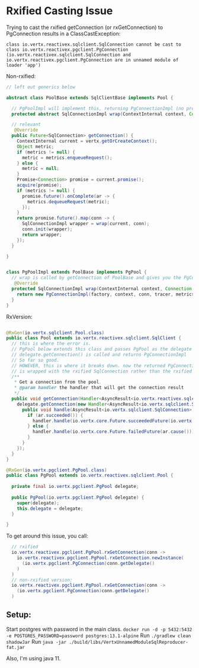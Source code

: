 # Rxified Casting Issue
Trying to cast the rxified getConnection (or rxGetConnection) to PgConnection results in a ClassCastException: 

`class io.vertx.reactivex.sqlclient.SqlConnection cannot be cast to class io.vertx.reactivex.pgclient.PgConnection (io.vertx.reactivex.sqlclient.SqlConnection and io.vertx.reactivex.pgclient.PgConnection are in unnamed module of loader 'app')`

Non-rxified:
```java
// left out generics below

abstract class PoolBase extends SqlClientBase implements Pool {

  // PgPoolImpl will implement this, returning PgConnectionImpl (no problem non-rxified)
  protected abstract SqlConnectionImpl wrap(ContextInternal context, Connection conn);

  // relevant
   @Override
  public Future<SqlConnection> getConnection() {
    ContextInternal current = vertx.getOrCreateContext();
    Object metric;
    if (metrics != null) {
      metric = metrics.enqueueRequest();
    } else {
      metric = null;
    }
    Promise<Connection> promise = current.promise();
    acquire(promise);
    if (metrics != null) {
      promise.future().onComplete(ar -> {
        metrics.dequeueRequest(metric);
      });
    }
    return promise.future().map(conn -> {
      SqlConnectionImpl wrapper = wrap(current, conn);
      conn.init(wrapper);
      return wrapper;
    });
  }

}


class PgPoolImpl extends PoolBase implements PgPool {
  // wrap is called by getConnection of PoolBase and gives you the PgConnection
   @Override
  protected SqlConnectionImpl wrap(ContextInternal context, Connection conn) {
    return new PgConnectionImpl(factory, context, conn, tracer, metrics);
  }
}

```

RxVersion:
```java

@RxGen(io.vertx.sqlclient.Pool.class)
public class Pool extends io.vertx.reactivex.sqlclient.SqlClient {
  // this is where the error is. 
  // PgPool below extends this class and passes PgPool as the delegate 
  // delegate.getConnection() is called and returns PgConnectionImpl
  // So far so good.
  // HOWEVER, this is where it breaks down. now the returned PgConnectionImpl 
  // is wrapped with the rxified SqlConnection rather than the rxified PgConnection
  /**
   * Get a connection from the pool.
   * @param handler the handler that will get the connection result
   */
  public void getConnection(Handler<AsyncResult<io.vertx.reactivex.sqlclient.SqlConnection>> handler) { 
    delegate.getConnection(new Handler<AsyncResult<io.vertx.sqlclient.SqlConnection>>() {
      public void handle(AsyncResult<io.vertx.sqlclient.SqlConnection> ar) {
        if (ar.succeeded()) {
          handler.handle(io.vertx.core.Future.succeededFuture(io.vertx.reactivex.sqlclient.SqlConnection.newInstance((io.vertx.sqlclient.SqlConnection)ar.result())));
        } else {
          handler.handle(io.vertx.core.Future.failedFuture(ar.cause()));
        }
      }
    });
  }
}

@RxGen(io.vertx.pgclient.PgPool.class)
public class PgPool extends io.vertx.reactivex.sqlclient.Pool {
  
  private final io.vertx.pgclient.PgPool delegate;
  
  public PgPool(io.vertx.pgclient.PgPool delegate) {
    super(delegate);
    this.delegate = delegate;
  }

}

```

To get around this issue, you call:
```java
  // rxified
  io.vertx.reactivex.pgclient.PgPool.rxGetConnection(conn -> 
    io.vertx.reactivex.pgclient.PgPool.rxGetConnection.newInstance(
      (io.vertx.pgclient.PgConnection)conn.getDelegate()
    )
  )
  // non-rxified version:
  io.vertx.reactivex.pgclient.PgPool.rxGetConnection(conn -> 
    (io.vertx.pgclient.PgConnection)conn.getDelegate()
  )
```

## Setup:
Start postgres with password in the main class.
`docker run -d -p 5432:5432 -e POSTGRES_PASSWORD=password postgres:13.1-alpine`
Run
`./gradlew clean shadowJar`
Run
`java -jar ./build/libs/VertxUnnamedModuleSqlReproducer-fat.jar`

Also, I'm using java 11.